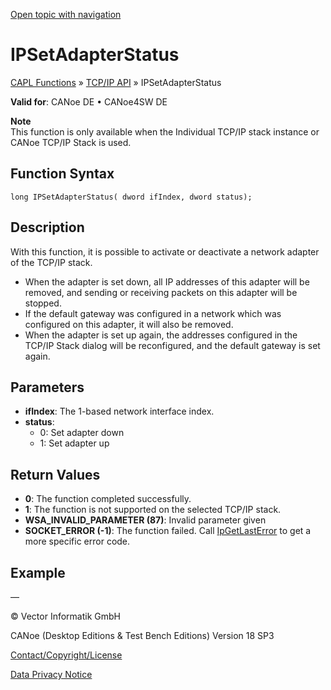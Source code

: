 [Open topic with navigation](../../../../../CANoeDEFamily.htm#Topics/CAPLFunctions/TCPIPAPI/Functions/CAPLfunctionIPSetAdapterStatus.md)

# IPSetAdapterStatus

[CAPL Functions](../../CAPLfunctions.md) » [TCP/IP API](../CAPLfunctionsTCPIPOverview.md) » IPSetAdapterStatus

**Valid for**: CANoe DE • CANoe4SW DE

**Note**  
This function is only available when the Individual TCP/IP stack instance or CANoe TCP/IP Stack is used.

## Function Syntax

```plaintext
long IPSetAdapterStatus( dword ifIndex, dword status);
```

## Description

With this function, it is possible to activate or deactivate a network adapter of the TCP/IP stack.

- When the adapter is set down, all IP addresses of this adapter will be removed, and sending or receiving packets on this adapter will be stopped.
- If the default gateway was configured in a network which was configured on this adapter, it will also be removed.
- When the adapter is set up again, the addresses configured in the TCP/IP Stack dialog will be reconfigured, and the default gateway is set again.

## Parameters

- **ifIndex**: The 1-based network interface index.
- **status**:
  - 0: Set adapter down
  - 1: Set adapter up

## Return Values

- **0**: The function completed successfully.
- **1**: The function is not supported on the selected TCP/IP stack.
- **WSA_INVALID_PARAMETER (87)**: Invalid parameter given
- **SOCKET_ERROR (-1)**: The function failed. Call [IpGetLastError](CAPLfunctionIPGetLastError.md) to get a more specific error code.

## Example

—

© Vector Informatik GmbH

CANoe (Desktop Editions & Test Bench Editions) Version 18 SP3

[Contact/Copyright/License](../../../Shared/ContactCopyrightLicense.md)

[Data Privacy Notice](https://www.vector.com/int/en/company/get-info/privacy-policy/)
